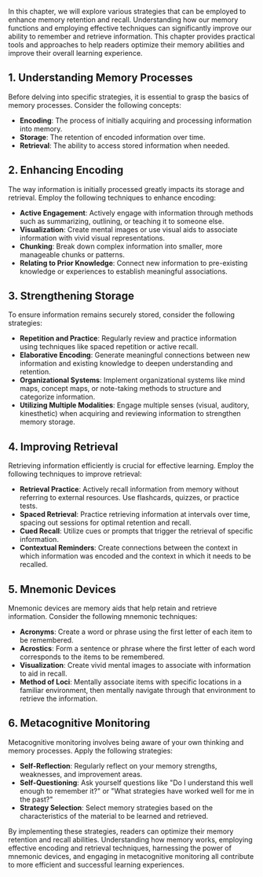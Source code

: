 
In this chapter, we will explore various strategies that can be employed to enhance memory retention and recall. Understanding how our memory functions and employing effective techniques can significantly improve our ability to remember and retrieve information. This chapter provides practical tools and approaches to help readers optimize their memory abilities and improve their overall learning experience.

1\. Understanding Memory Processes
---------------------------------

Before delving into specific strategies, it is essential to grasp the basics of memory processes. Consider the following concepts:

* **Encoding**: The process of initially acquiring and processing information into memory.
* **Storage**: The retention of encoded information over time.
* **Retrieval**: The ability to access stored information when needed.

2\. Enhancing Encoding
---------------------

The way information is initially processed greatly impacts its storage and retrieval. Employ the following techniques to enhance encoding:

* **Active Engagement**: Actively engage with information through methods such as summarizing, outlining, or teaching it to someone else.
* **Visualization**: Create mental images or use visual aids to associate information with vivid visual representations.
* **Chunking**: Break down complex information into smaller, more manageable chunks or patterns.
* **Relating to Prior Knowledge**: Connect new information to pre-existing knowledge or experiences to establish meaningful associations.

3\. Strengthening Storage
------------------------

To ensure information remains securely stored, consider the following strategies:

* **Repetition and Practice**: Regularly review and practice information using techniques like spaced repetition or active recall.
* **Elaborative Encoding**: Generate meaningful connections between new information and existing knowledge to deepen understanding and retention.
* **Organizational Systems**: Implement organizational systems like mind maps, concept maps, or note-taking methods to structure and categorize information.
* **Utilizing Multiple Modalities**: Engage multiple senses (visual, auditory, kinesthetic) when acquiring and reviewing information to strengthen memory storage.

4\. Improving Retrieval
----------------------

Retrieving information efficiently is crucial for effective learning. Employ the following techniques to improve retrieval:

* **Retrieval Practice**: Actively recall information from memory without referring to external resources. Use flashcards, quizzes, or practice tests.
* **Spaced Retrieval**: Practice retrieving information at intervals over time, spacing out sessions for optimal retention and recall.
* **Cued Recall**: Utilize cues or prompts that trigger the retrieval of specific information.
* **Contextual Reminders**: Create connections between the context in which information was encoded and the context in which it needs to be recalled.

5\. Mnemonic Devices
-------------------

Mnemonic devices are memory aids that help retain and retrieve information. Consider the following mnemonic techniques:

* **Acronyms**: Create a word or phrase using the first letter of each item to be remembered.
* **Acrostics**: Form a sentence or phrase where the first letter of each word corresponds to the items to be remembered.
* **Visualization**: Create vivid mental images to associate with information to aid in recall.
* **Method of Loci**: Mentally associate items with specific locations in a familiar environment, then mentally navigate through that environment to retrieve the information.

6\. Metacognitive Monitoring
---------------------------

Metacognitive monitoring involves being aware of your own thinking and memory processes. Apply the following strategies:

* **Self-Reflection**: Regularly reflect on your memory strengths, weaknesses, and improvement areas.
* **Self-Questioning**: Ask yourself questions like "Do I understand this well enough to remember it?" or "What strategies have worked well for me in the past?"
* **Strategy Selection**: Select memory strategies based on the characteristics of the material to be learned and retrieved.

By implementing these strategies, readers can optimize their memory retention and recall abilities. Understanding how memory works, employing effective encoding and retrieval techniques, harnessing the power of mnemonic devices, and engaging in metacognitive monitoring all contribute to more efficient and successful learning experiences.
